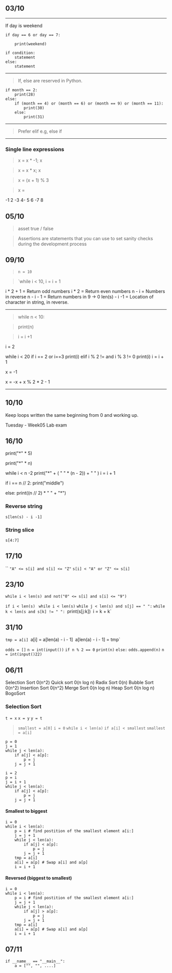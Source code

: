 ## 03/10

*** 
If day is weekend

	if day == 6 or day == 7:

		print(weekend)

	if condition:
		statement
	else:
		statement

***

> If, else are reserved in Python.

	if month == 2:
		print(28)
	else:
		if (month == 4) or (month == 6) or (month == 9) or (month == 11):
			print(30)
		else:
			print(31)
			
*** 
> Prefer elif e.g, else if

***

### Single line expressions

> x = x * -1; x

> x = x * x; x

> x = (x + 1) % 3

> x = 

-1 2 -3 4- 5 6 -7 8


## 05/10

> asset true / false

> Assertions are statements that you can use to set sanity checks during the development process


## 09/10
 > `n = 10`
 
 > `while i < 10, i = i + 1
 
 i * 2 + 1 = Return odd numbers
 i * 2 = Return even numbers
 n - i = Numbers in reverse
 n - i - 1 = Return numbers in 9 -> 0
len(s) - i -1 = Location of character in string, in reverse.

***
> while n < 10:

>	print(n)

>	i = i +1

i = 2

while i < 20
	if i == 2 or i==3
		print(i)
	elif i % 2 != and i % 3 != 0
		print(i)
	i = i + 1

x = -1

x = -x + x % 2 * 2 - 1

***
## 10/10

Keep loops written the same beginning from 0 and working up.

Tuesday - Week05 Lab exam
## 16/10

print("*" * 5)

print("*" * n)

while i < n -2
	print("*" + ( " " * (n - 2)) + " " )
	i = i + 1


if i == n // 2:
	print("middle")
	
else:
	print((n // 2) * " " + "*")
	
	
### Reverse string
	s[len(s) - i -1]
	
### String slice
	s[4:7]

## 17/10
``
`"A" <= s[i] and s[i] <= "Z"`
`s[i] < "A" or "Z" <= s[i]`


## 23/10

`while i < len(s) and not("0" <= s[i] and s[i] <= "9")`

`if i < len(s) `
	`while i < len(s)`
	`while j < len(s) and s[j] == " ":`
	`while k < len(s and s[k] != " ":
	`print(s[j:k])`
	`i = k + k`

## 31/10

`tmp = a[i]
`a[i] = a[len(a) - i - 1]`
`a[len(a) - i - 1] = tmp`

`odds = []`
`n = int(input())`
`if n % 2 == 0`
	`print(n)`
`else:`
	`odds.append(n)`
`n = int(input()22)`

## 06/11 
Selection Sort 0(n^2)
Quick sort 0(n log n)
Radix Sort 0(n)
Bubble Sort 0(n^2)
Insertion Sort 0(n^2)
Merge Sort 0(n log n)
Heap Sort 0(n log n)
BogoSort 

### Selection Sort

`t = x`
`x = y`
`y = t`

> `smallest = a[0]`
> 	`i = 0`
> 	`while i < len(a)`
> 		`if a[i] < smallest`
> 			`smallest = a[i]`

```
p = 0
j = 1
while j < len(a):
	if a[j] < a[p]:
		p = j
	j = j + 1
```

```
i = 2
p = i
j = i + 1
while j < len(a):
	if a[j] < a[p]:
		p = j
	j = j + 1
```

#### Smallest to biggest
```
i = 0
while i < len(a):
	p = i # find postition of the smallest element a[i:]
	j = j + 1
	while j < len(a):
		if a[j] < a[p]:
			p = j
		j = j + 1
	tmp = a[i]
	a[i] = a[p] # Swap a[i] and a[p]
	i = i + 1
```

#### Reversed (biggest to smallest)
```
i = 0
while i < len(a):
	p = i # find postition of the smallest element a[i:]
	j = j + 1
	while j < len(a):
		if a[j] > a[p]:
			p = j
		j = j + 1
	tmp = a[i]
	a[i] = a[p] # Swap a[i] and a[p]
	i = i + 1
```

## 07/11
```
if __name__ == "__main__":
	a = ["", "", ....]
```

